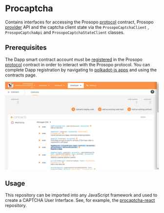 # Procaptcha

Contains interfaces for accessing the Prosopo [protocol](https://github.com/prosopo/protocol/) contract,
Prosopo [provider](https://github.com/prosopo/provider) API and the captcha client state via the `ProsopoCaptchaClient`
, `ProsopoCaptchaApi` and `ProsopoCaptchaStateClient` classes.

## Prerequisites

The Dapp smart contract account must
be [registered](https://github.com/prosopo/protocol/blob/5cb282a911522bfbf29d34d1830badee3eecec83/contracts/lib.rs#L698-L737)
in the Prosopo [protocol](https://github.com/prosopo/protocol/) contract in order to interact with the Prosopo protocol.
You can complete Dapp registration by navigating to [polkadot-js apps](https://polkadot.js.org/apps/) and using the
contracts page.

![contracts-page.png](assets/contracts-page.png)

## Usage

This repository can be imported into any JavaScript framework and used to create a CAPTCHA User Interface. See, for
example, the [procaptcha-react](https://github.com/prosopo/procaptcha-react) repository.
